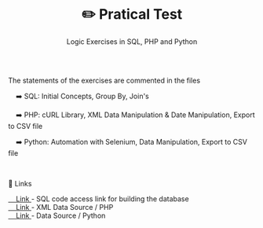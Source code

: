 <h1 align="center">
    <a>✏️ Pratical Test</a>
</h1>
<p align="center">Logic Exercises in SQL, PHP and Python</p>
<br><br>
<p> The statements of the exercises are commented in the files </p>
<p> &nbsp&nbsp&nbsp ➡️ SQL: Initial Concepts, Group By, Join's  </p>
<p> &nbsp&nbsp&nbsp ➡️ PHP: cURL Library, XML Data Manipulation & Date Manipulation, Export to CSV file  </p>
<p> &nbsp&nbsp&nbsp ➡️ Python: Automation with Selenium, Data Manipulation, Export to CSV file </p>

<br>
<p> 🔗 Links </p>
<a href="https://drive.google.com/file/d/11s8I2Yyw3qz0BjuT6_wayHHM_uesuEqI/view">&nbsp&nbsp&nbsp Link </a> - SQL code access link for building the database <br>
<a href="https://www.ecb.europa.eu/stats/eurofxref/eurofxref-daily.xml?5105e8233f9433cf70ac379d6ccc5775">&nbsp&nbsp&nbsp Link </a> - XML Data Source / PHP <br>
<a href="https://finance.yahoo.com/quote/BTC-EUR/history/">&nbsp&nbsp&nbsp Link </a> - Data Source / Python

